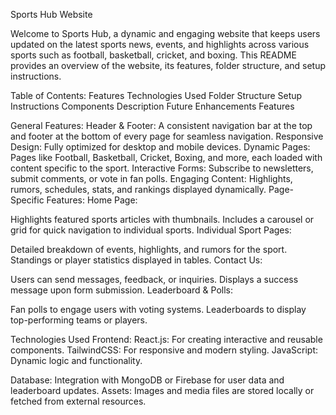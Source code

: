Sports Hub Website

Welcome to Sports Hub, a dynamic and engaging website that keeps users updated on the latest sports news, events, and highlights across various sports such as football, basketball, cricket, and boxing. This README provides an overview of the website, its features, folder structure, and setup instructions.


Table of Contents:
Features
Technologies Used
Folder Structure
Setup Instructions
Components Description
Future Enhancements
Features


General Features:
Header & Footer: A consistent navigation bar at the top and footer at the bottom of every page for seamless navigation.
Responsive Design: Fully optimized for desktop and mobile devices.
Dynamic Pages: Pages like Football, Basketball, Cricket, Boxing, and more, each loaded with content specific to the sport.
Interactive Forms: Subscribe to newsletters, submit comments, or vote in fan polls.
Engaging Content: Highlights, rumors, schedules, stats, and rankings displayed dynamically.
Page-Specific Features:
Home Page:

Highlights featured sports articles with thumbnails.
Includes a carousel or grid for quick navigation to individual sports.
Individual Sport Pages:

Detailed breakdown of events, highlights, and rumors for the sport.
Standings or player statistics displayed in tables.
Contact Us:

Users can send messages, feedback, or inquiries.
Displays a success message upon form submission.
Leaderboard & Polls:

Fan polls to engage users with voting systems.
Leaderboards to display top-performing teams or players.

Technologies Used
Frontend:
React.js: For creating interactive and reusable components.
TailwindCSS: For responsive and modern styling.
JavaScript: Dynamic logic and functionality.


Database: Integration with MongoDB or Firebase for user data and leaderboard updates.
Assets:
Images and media files are stored locally or fetched from external resources.